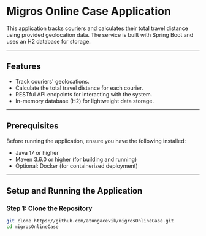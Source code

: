 # Migros Online Case Application

This application tracks couriers and calculates their total travel distance using provided geolocation data. The service is built with Spring Boot and uses an H2 database for storage.

---

## Features
- Track couriers' geolocations.
- Calculate the total travel distance for each courier.
- RESTful API endpoints for interacting with the system.
- In-memory database (H2) for lightweight data storage.

---

## Prerequisites
Before running the application, ensure you have the following installed:
- Java 17 or higher
- Maven 3.6.0 or higher (for building and running)
- Optional: Docker (for containerized deployment)

---

## Setup and Running the Application

### Step 1: Clone the Repository
```bash
git clone https://github.com/atungacevik/migrosOnlineCase.git
cd migrosOnlineCase
